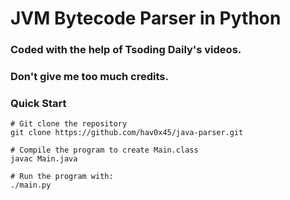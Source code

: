# JVM Bytecode Parser in Python

### Coded with the help of Tsoding Daily's videos. 
### Don't give me too much credits.

### Quick Start

```console
# Git clone the repository
git clone https://github.com/hav0x45/java-parser.git

# Compile the program to create Main.class
javac Main.java

# Run the program with:
./main.py
```
